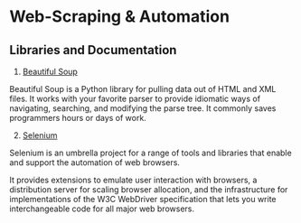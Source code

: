 # Web-Scraping & Automation

## Libraries and Documentation

1. [Beautiful Soup](https://beautiful-soup-4.readthedocs.io/en/latest/#) 

Beautiful Soup is a Python library for pulling data out of HTML and XML files. It works with your favorite parser to provide idiomatic ways of navigating, searching, and modifying the parse tree. It commonly saves programmers hours or days of work.


2. [Selenium](https://www.selenium.dev/documentation/)

Selenium is an umbrella project for a range of tools and libraries that enable and support the automation of web browsers.

It provides extensions to emulate user interaction with browsers, a distribution server for scaling browser allocation, and the infrastructure for implementations of the W3C WebDriver specification that lets you write interchangeable code for all major web browsers.
